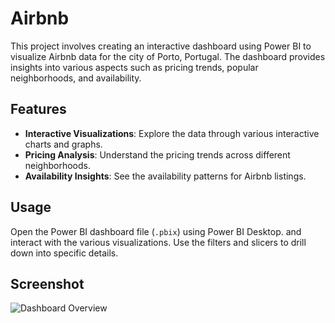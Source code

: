 # Airbnb

This project involves creating an interactive dashboard using Power BI to visualize Airbnb data for the city of Porto, Portugal. The dashboard provides insights into various aspects such as pricing trends, popular neighborhoods, and availability.

## Features

- **Interactive Visualizations**: Explore the data through various interactive charts and graphs.
- **Pricing Analysis**: Understand the pricing trends across different neighborhoods.
- **Availability Insights**: See the availability patterns for Airbnb listings.

## Usage

Open the Power BI dashboard file (`.pbix`) using Power BI Desktop. and interact with the various visualizations. Use the filters and slicers to drill down into specific details.

## Screenshot

![Dashboard Overview](Dashboard.jpg)
